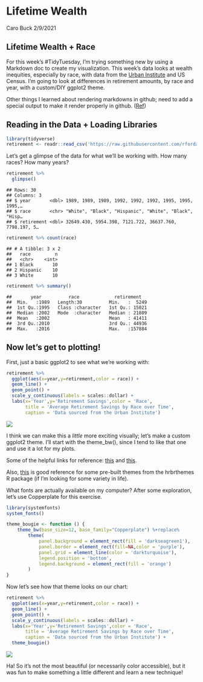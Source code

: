 Lifetime Wealth
================
Caro Buck
2/9/2021

## Lifetime Wealth + Race

For this week’s \#TidyTuesday, I’m trying something new by using a
Markdown doc to create my visualization. This week’s data looks at
wealth inequities, especially by race, with data from the [Urban
Institute](https://apps.urban.org/features/wealth-inequality-charts/)
and US Census. I’m going to look at differences in retirement amounts,
by race and year, with a custom/DIY ggplot2 theme.

Other things I learned about rendering markdowns in github; need to add
a special output to make it render properly in github.
([Ref](https://stackoverflow.com/questions/39814916/how-can-i-see-output-of-rmd-in-github))

## Reading in the Data + Loading Libraries

``` r
library(tidyverse)
retirement <- readr::read_csv('https://raw.githubusercontent.com/rfordatascience/tidytuesday/master/data/2021/2021-02-09/retirement.csv')
```

Let’s get a glimpse of the data for what we’ll be working with. How many
races? How many years?

``` r
retirement %>%
  glimpse()
```

    ## Rows: 30
    ## Columns: 3
    ## $ year       <dbl> 1989, 1989, 1989, 1992, 1992, 1992, 1995, 1995, 1995,…
    ## $ race       <chr> "White", "Black", "Hispanic", "White", "Black", "Hisp…
    ## $ retirement <dbl> 32649.430, 5954.398, 7121.722, 36637.760, 7798.197, 5…

``` r
retirement %>% count(race)
```

    ## # A tibble: 3 x 2
    ##   race         n
    ##   <chr>    <int>
    ## 1 Black       10
    ## 2 Hispanic    10
    ## 3 White       10

``` r
retirement %>% summary()
```

    ##       year          race             retirement    
    ##  Min.   :1989   Length:30          Min.   :  5249  
    ##  1st Qu.:1995   Class :character   1st Qu.: 15021  
    ##  Median :2002   Mode  :character   Median : 21809  
    ##  Mean   :2002                      Mean   : 41411  
    ##  3rd Qu.:2010                      3rd Qu.: 44936  
    ##  Max.   :2016                      Max.   :157884

## Now let’s get to plotting!

First, just a basic ggplot2 to see what we’re working with:

``` r
retirement %>%
  ggplot(aes(x=year,y=retirement,color = race)) +
  geom_line() +
  geom_point() +
  scale_y_continuous(labels = scales::dollar) +
  labs(x='Year',y='Retirement Savings',color = 'Race',
       title = 'Average Retirement Savings by Race over Time',
       caption = 'Data sourced from the Urban Institute')
```

![](Figs/plot_basic-1.png)<!-- -->

I think we can make this a *little* more exciting visually; let’s make a
custom ggplot2 theme. I’ll start with the theme\_bw(), since I tend to
like that one and use it a lot for my plots.

Some of the helpful links for reference:
[this](https://joeystanley.com/blog/custom-themes-in-ggplot2) and
[this](https://www.andrewheiss.com/blog/2017/09/27/working-with-r-cairo-graphics-custom-fonts-and-ggplot/#:~:text=R%20and%20ggplot%20can%20create,font%20family%20for%20the%20plot).

Also, [this](https://github.com/hrbrmstr/hrbrthemes) is good reference
for some pre-built themes from the hrbrthemes R package (if I’m looking
for some variety in life).

What fonts are actually available on my computer? After some
exploration, let’s use Copperplate for this exercise.

``` r
library(systemfonts)
system_fonts()

theme_bougie <- function () { 
    theme_bw(base_size=12, base_family="Copperplate") %+replace% 
        theme(
            panel.background = element_rect(fill = 'darkseagreen1'),
            panel.border = element_rect(fill=NA,color = 'purple'),
            panel.grid = element_line(color = 'darkturquoise'),
            legend.position = 'bottom',
            legend.background = element_rect(fill = 'orange')
        )
}
```

Now let’s see how that theme looks on our chart:

``` r
retirement %>%
  ggplot(aes(x=year,y=retirement,color = race)) +
  geom_line() +
  geom_point() +
  scale_y_continuous(labels = scales::dollar) +
  labs(x='Year',y='Retirement Savings',color = 'Race',
       title = 'Average Retirement Savings by Race over Time',
       caption = 'Data sourced from the Urban Institute') +
  theme_bougie() 
```

![](Figs/plot_fancy-1.png)<!-- -->

Ha! So it’s not the most beautiful (or necessarily color accessible),
but it was fun to make something a little different and learn a new
technique!

